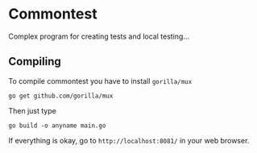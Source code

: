 #	Commontest 

Complex program for creating tests and local testing... 

##  Compiling

To compile commontest you have to install `gorilla/mux`

```
go get github.com/gorilla/mux
```

Then just type

```
go build -o anyname main.go
```

If everything is okay, go to `http://localhost:8081/` in your web browser.
